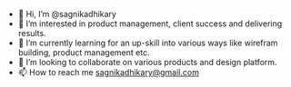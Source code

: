- 👋 Hi, I’m @sagnikadhikary
- 👀 I’m interested in product management, client success and delivering results.
- 🌱 I’m currently learning for an up-skill into various ways like wirefram building, product management etc.
- 💞️ I’m looking to collaborate on various products and design platform.
- 📫 How to reach me sagnikadhikary@gmail.com

<!---
sagnikadhikary/sagnikadhikary is a ✨ special ✨ repository because its `README.md` (this file) appears on your GitHub profile.
You can click the Preview link to take a look at your changes.
--->
